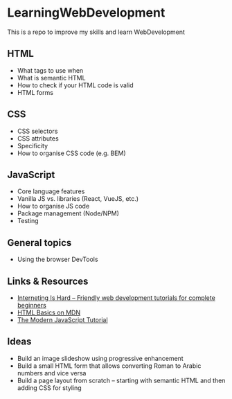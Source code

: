 # LearningWebDevelopment
This is a repo to improve my skills and learn WebDevelopment

## HTML
* What tags to use when
* What is semantic HTML
* How to check if your HTML code is valid
* HTML forms 

## CSS
* CSS selectors
* CSS attributes
* Specificity
* How to organise CSS code (e.g. BEM)

## JavaScript
* Core language features
* Vanilla JS vs. libraries (React, VueJS, etc.)
* How to organise JS code
* Package management (Node/NPM)
* Testing

## General topics
* Using the browser DevTools

## Links & Resources
* [Interneting Is Hard – Friendly web development tutorials for complete beginners](https://internetingishard.netlify.app/)
* [HTML Basics on MDN](https://developer.mozilla.org/en-US/docs/Learn/Getting_started_with_the_web/HTML_basics)
* [The Modern JavaScript Tutorial](https://javascript.info/)


## Ideas
* Build an image slideshow using progressive enhancement
* Build a small HTML form that allows converting Roman to Arabic numbers and vice versa
* Build a page layout from scratch – starting with semantic HTML and then adding CSS for styling
